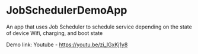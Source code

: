 # JobSchedulerDemoApp
An app that uses Job Scheduler to schedule service depending on the state of device Wifi, charging, and boot state 

Demo link: Youtube - https://youtu.be/zi_lGxKj1y8
